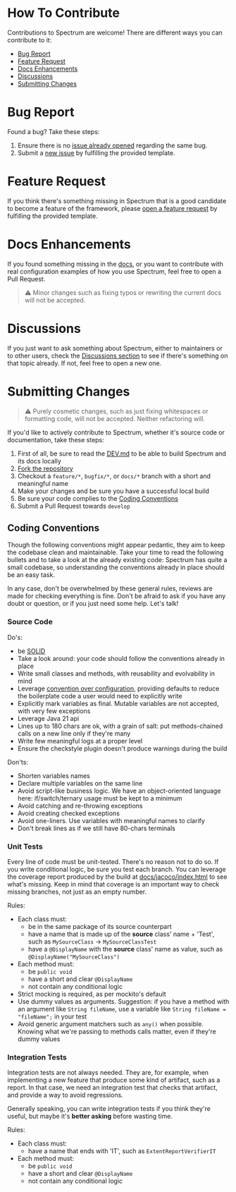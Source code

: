 # How To Contribute

Contributions to Spectrum are welcome! There are different ways you can contribute to it:
* [Bug Report](#bug-report)
* [Feature Request](#feature-request)
* [Docs Enhancements](#docs-enhancements)
* [Discussions](#discussions)
* [Submitting Changes](#submitting-changes)

# Bug Report

Found a bug? Take these steps:
1. Ensure there is no [issue already opened](https://github.com/giulong/spectrum/issues) regarding the same bug.
2. Submit a [new issue](https://github.com/giulong/spectrum/issues/new?assignees=giulong&labels=&projects=&template=bug_report.md&title=%5BBUG%5D+%3CProvide+a+short+title%3E)
   by fulfilling the provided template.

# Feature Request

If you think there's something missing in Spectrum that is a good candidate to become a feature of the framework, please
[open a feature request](https://github.com/giulong/spectrum/issues/new?assignees=giulong&labels=&projects=&template=feature-request.md&title=%5BRFE%5D+%3CProvide+a+short+title%3E)
by fulfilling the provided template.

# Docs Enhancements

If you found something missing in the [docs](https://giulong.github.io/spectrum/#spectrum),
or you want to contribute with real configuration examples of how you use Spectrum, feel free to open a Pull Request.

> ⚠ Minor changes such as fixing typos or rewriting the current docs will not be accepted.

# Discussions

If you just want to ask something about Spectrum, either to maintainers or to other users, check the
[Discussions section](https://github.com/giulong/spectrum/discussions)
to see if there's something on that topic already. If not, feel free to open a new one.

# Submitting Changes

> ⚠ Purely cosmetic changes, such as just fixing whitespaces or formatting code, will not be accepted.
> Neither refactoring will.

If you'd like to actively contribute to Spectrum, whether it's source code or documentation, take these steps:

1. First of all, be sure to read the [DEV.md](DEV.md) to be able to build Spectrum and its docs locally
2. [Fork the repository](https://docs.github.com/en/pull-requests/collaborating-with-pull-requests/working-with-forks/fork-a-repo)
3. Checkout a `feature/*`, `bugfix/*`, or `docs/*` branch with a short and meaningful name
4. Make your changes and be sure you have a successful local build
5. Be sure your code complies to the [Coding Conventions](#coding-conventions)
6. Submit a Pull Request towards `develop`

## Coding Conventions

Though the following conventions might appear pedantic, they aim to keep the codebase clean and maintainable.
Take your time to read the following bullets and to take a look at the already existing code:
Spectrum has quite a small codebase, so understanding the conventions already in place should be an easy task.

In any case, don't be overwhelmed by these general rules, reviews are made for checking everything is fine.
Don't be afraid to ask if you have any doubt or question, or if you just need some help. Let's talk!

### Source Code

Do's:

* be [SOLID](https://en.wikipedia.org/wiki/SOLID)
* Take a look around: your code should follow the conventions already in place
* Write small classes and methods, with reusability and evolvability in mind
* Leverage [convention over configuration](https://en.wikipedia.org/wiki/Convention_over_configuration), providing defaults to reduce the boilerplate code a user would need to explicitly write
* Explicitly mark variables as final. Mutable variables are not accepted, with very few exceptions
* Leverage Java 21 api
* Lines up to 180 chars are ok, with a grain of salt: put methods-chained calls on a new line only if they're many
* Write few meaningful logs at a proper level
* Ensure the checkstyle plugin doesn't produce warnings during the build

Don'ts:

* Shorten variables names
* Declare multiple variables on the same line
* Avoid script-like business logic. We have an object-oriented language here: if/switch/ternary usage must be kept to a minimum
* Avoid catching and re-throwing exceptions
* Avoid creating checked exceptions
* Avoid one-liners. Use variables with meaningful names to clarify
* Don't break lines as if we still have 80-chars terminals

### Unit Tests

Every line of code must be unit-tested. There's no reason not to do so.
If you write conditional logic, be sure you test each branch.
You can leverage the coverage report produced by the build at [docs/jacoco/index.html](docs/jacoco/index.html)
to see what's missing. Keep in mind that coverage is an important way to check missing branches, not just as an empty number.

Rules:

* Each class must:
  * be in the same package of its source counterpart
  * have a name that is made up of the **source** class' name + 'Test', such as `MySourceClass` &rarr; `MySourceClassTest`
  * have a `@DisplayName` with the **source** class' name as value, such as `@DisplayName("MySourceClass")`
* Each method must:
  * be `public void`
  * have a short and clear `@DisplayName`
  * not contain any conditional logic
* Strict mocking is required, as per mockito's default
* Use dummy values as arguments. Suggestion: if you have a method with an argument like `String fileName`, use a variable like `String fileName = "fileName";` in your test
* Avoid generic argument matchers such as `any()` when possible. Knowing what we're passing to methods calls matter, even if they're dummy values

### Integration Tests

Integration tests are not always needed. They are, for example, when implementing a new feature that produce some kind of artifact, such as a report.
In that case, we need an integration test that checks that artifact, and provide a way to avoid regressions.

Generally speaking, you can write integration tests if you think they're useful, but maybe it's **better asking** before wasting time.

Rules:

* Each class must:
  * have a name that ends with 'IT', such as `ExtentReportVerifierIT`
* Each method must:
  * be `public void`
  * have a short and clear `@DisplayName`
  * not contain any conditional logic